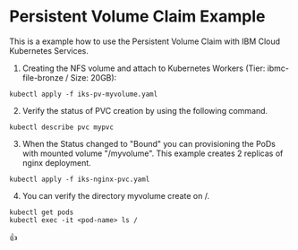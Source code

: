 # Persistent Volume Claim Example

This is a example how to use the Persistent Volume Claim with IBM Cloud Kubernetes Services.

1) Creating the NFS volume and attach to Kubernetes Workers (Tier: ibmc-file-bronze / Size: 20GB):

``` console
kubectl apply -f iks-pv-myvolume.yaml
```

2) Verify the status of PVC creation by using the following command.

``` console
kubectl describe pvc mypvc
```

3) When the Status changed to "Bound" you can provisioning the PoDs with mounted volume "/myvolume". This example creates 2 replicas of nginx deployment.

``` console
kubectl apply -f iks-nginx-pvc.yaml
```

4) You can verify the directory myvolume create on /. 
``` console
kubectl get pods
kubectl exec -it <pod-name> ls /
```

:+1:

